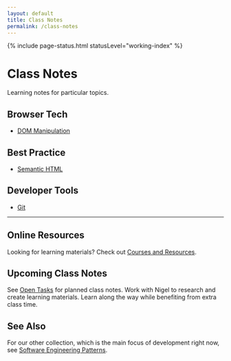 ```yaml
---
layout: default
title: Class Notes
permalink: /class-notes
---
```


{% include page-status.html statusLevel="working-index" %}

# Class Notes

Learning notes for particular topics.

## Browser Tech

- [DOM Manipulation](/class-notes/dom-manipulation)

## Best Practice
 
- [Semantic HTML](/class-notes/semantic-html)

## Developer Tools

- [Git](/class-notes/git)

--- 

## Online Resources

Looking for learning materials? Check out [Courses and Resources](/resources).

## Upcoming Class Notes

See [Open Tasks](/open-tasks) for planned class notes. Work with Nigel to research and create learning materials. Learn along the way while benefiting from extra class time.

## See Also

For our other collection, which is the main focus of development right now, see [Software Engineering Patterns](/patterns).
